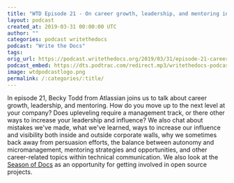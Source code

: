 ```yaml
---
title: "WTD Episode 21 - On career growth, leadership, and mentoring in tech writing, with Becky Todd"
layout: podcast
created_at: 2019-03-31 00:00:00 UTC
author: ""
categories: podcast writethedocs
podcast: "Write the Docs"
tags: 
orig_url: https://podcast.writethedocs.org/2019/03/31/episode-21-career-growth-leadership-mentoring-technical-writing/
podcast_embed: https://dts.podtrac.com/redirect.mp3/writethedocs-podcast.s3-us-west-2.amazonaws.com/wtd_episode_21_career_growth.mp3
image: wtdpodcastlogo.png
permalink: /:categories/:title/
---
```

In episode 21, Becky Todd from Atlassian joins us to talk about career growth, leadership, and mentoring. How do you move up to the next level at your company? Does upleveling require a management track, or there other ways to increase your leadership and influence? We also chat about mistakes we've made, what we've learned, ways to increase our influence and visibility both inside and outside corporate walls, why we sometimes back away from persuasion efforts, the balance between autonomy and micromanagement, mentoring strategies and opportunities, and other career-related topics within technical communication. We also look at the [Season of Docs](https://developers.google.com/season-of-docs/) as an opportunity for getting involved in open source projects.